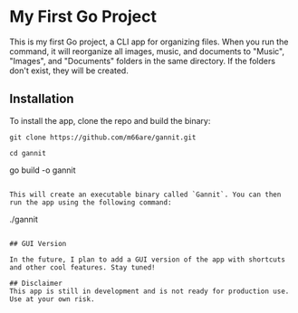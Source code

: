 # My First Go Project

This is my first Go project, a CLI app for organizing files. When you run the command, it will reorganize all images, music, and documents to "Music", "Images", and "Documents" folders in the same directory. If the folders don't exist, they will be created.

## Installation

To install the app, clone the repo and build the binary:
```
git clone https://github.com/m66are/gannit.git
```
```
cd gannit
```
go build -o gannit
```

This will create an executable binary called `Gannit`. You can then run the app using the following command:
```
./gannit
```

## GUI Version

In the future, I plan to add a GUI version of the app with shortcuts and other cool features. Stay tuned!

## Disclaimer
This app is still in development and is not ready for production use. Use at your own risk.

